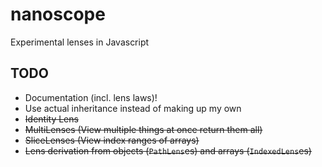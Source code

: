 nanoscope
==========

Experimental lenses in Javascript

## TODO
- Documentation (incl. lens laws)!
- Use actual inheritance instead of making up my own
- <s>Identity Lens</s>
- <s>MultiLenses (View multiple things at once return them all)</s>
- <s>SliceLenses (View index ranges of arrays)</s>
- <s>Lens derivation from objects (`PathLens`es) and arrays (`IndexedLens`es)</s>

